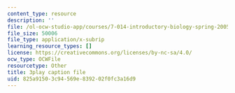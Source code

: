 ```yaml
---
content_type: resource
description: ''
file: /ol-ocw-studio-app/courses/7-014-introductory-biology-spring-2005/825a91503c94569e839202f0fc3a16d9_mJhgkUWLtX8.vtt
file_size: 50006
file_type: application/x-subrip
learning_resource_types: []
license: https://creativecommons.org/licenses/by-nc-sa/4.0/
ocw_type: OCWFile
resourcetype: Other
title: 3play caption file
uid: 825a9150-3c94-569e-8392-02f0fc3a16d9
---
```

